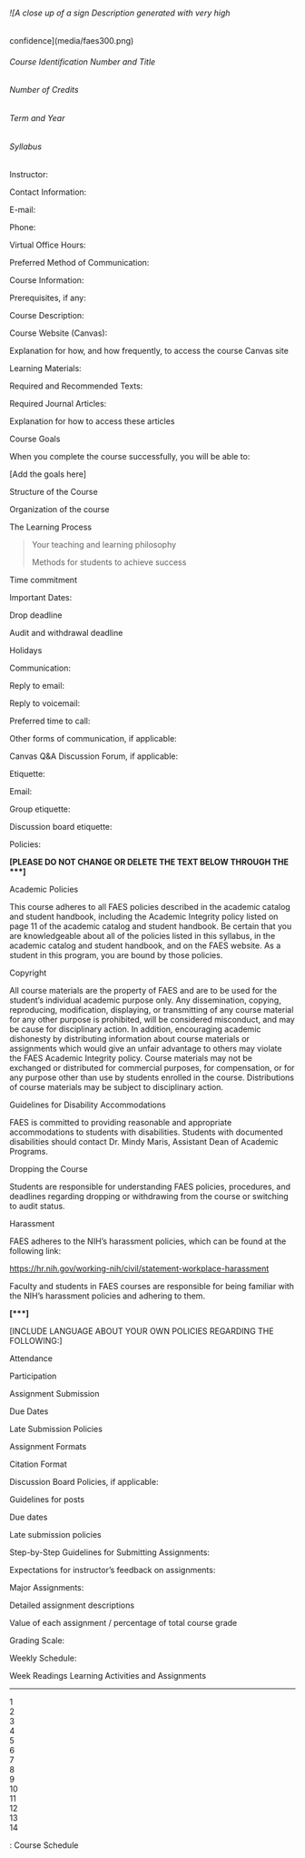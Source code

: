 ###### ![A close up of a sign Description generated with very high
confidence](media/faes300.png)

###### Course Identification Number and Title

###### Number of Credits

###### Term and Year

###### Syllabus

Instructor:

Contact Information:

E-mail:

Phone:

Virtual Office Hours:

Preferred Method of Communication:

Course Information:

Prerequisites, if any:

Course Description:

Course Website (Canvas):

Explanation for how, and how frequently, to access the course Canvas
site

Learning Materials:

Required and Recommended Texts:

Required Journal Articles:

Explanation for how to access these articles

Course Goals

When you complete the course successfully, you will be able to:

\[Add the goals here\]

Structure of the Course

Organization of the course

The Learning Process

> Your teaching and learning philosophy
>
> Methods for students to achieve success

Time commitment

Important Dates:

Drop deadline

Audit and withdrawal deadline

Holidays

Communication:

Reply to email:

Reply to voicemail:

Preferred time to call:

Other forms of communication, if applicable:

Canvas Q&A Discussion Forum, if applicable:

Etiquette:

Email:

Group etiquette:

Discussion board etiquette:

Policies:

**\[PLEASE DO NOT CHANGE OR DELETE THE TEXT BELOW THROUGH THE \*\*\*\]**

Academic Policies

This course adheres to all FAES policies described in the academic
catalog and student handbook, including the Academic Integrity policy
listed on page 11 of the academic catalog and student handbook. Be
certain that you are knowledgeable about all of the policies listed in
this syllabus, in the academic catalog and student handbook, and on the
FAES website. As a student in this program, you are bound by those
policies.

Copyright

All course materials are the property of FAES and are to be used for the
student’s individual academic purpose only. Any dissemination, copying,
reproducing, modification, displaying, or transmitting of any course
material for any other purpose is prohibited, will be considered
misconduct, and may be cause for disciplinary action. In addition,
encouraging academic dishonesty by distributing information about course
materials or assignments which would give an unfair advantage to others
may violate the FAES Academic Integrity policy. Course materials may not
be exchanged or distributed for commercial purposes, for compensation,
or for any purpose other than use by students enrolled in the course.
Distributions of course materials may be subject to disciplinary action.

Guidelines for Disability Accommodations

FAES is committed to providing reasonable and appropriate accommodations
to students with disabilities. Students with documented disabilities
should contact Dr. Mindy Maris, Assistant Dean of Academic Programs.

Dropping the Course

Students are responsible for understanding FAES policies, procedures,
and deadlines regarding dropping or withdrawing from the course or
switching to audit status.

Harassment

FAES adheres to the NIH’s harassment policies, which can be found at the
following link:

<https://hr.nih.gov/working-nih/civil/statement-workplace-harassment>

Faculty and students in FAES courses are responsible for being familiar
with the NIH’s harassment policies and adhering to them.

**\[\*\*\*\]**

\[INCLUDE LANGUAGE ABOUT YOUR OWN POLICIES REGARDING THE FOLLOWING:\]

Attendance

Participation

Assignment Submission

Due Dates

Late Submission Policies

Assignment Formats

Citation Format

Discussion Board Policies, if applicable:

Guidelines for posts

Due dates

Late submission policies

Step-by-Step Guidelines for Submitting Assignments:

Expectations for instructor’s feedback on assignments:

Major Assignments:

Detailed assignment descriptions

Value of each assignment / percentage of total course grade

Grading Scale:

Weekly Schedule:

  Week   Readings   Learning Activities and Assignments
  ------ ---------- -------------------------------------
  1                 
  2                 
  3                 
  4                 
  5                 
  6                 
  7                 
  8                 
  9                 
  10                
  11                
  12                
  13                
  14                

  : Course Schedule


